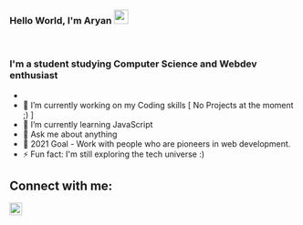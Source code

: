 ### Hello World, I'm Aryan <img src="https://media.giphy.com/media/hvRJCLFzcasrR4ia7z/giphy.gif" width="25px">

<br />





### I'm a student studying Computer Science and Webdev enthusiast
-
- 🔭 I’m currently working on my Coding skills [ No Projects at the moment ;) ]
- 🌱 I’m currently learning JavaScript 
- 💬 Ask me about anything
-  🥅 2021 Goal - Work with people who are pioneers in web development. 
- ⚡ Fun fact: I'm still exploring the tech universe :)


  
  
  
## Connect with me:

[<img align="left" alt="codeSTACKr | LinkedIn" width="22px" src="https://cdn.jsdelivr.net/npm/simple-icons@v3/icons/linkedin.svg" />][linkedin]


<br />
  


[linkedin]: https://www.linkedin.com/in/aryans201/

